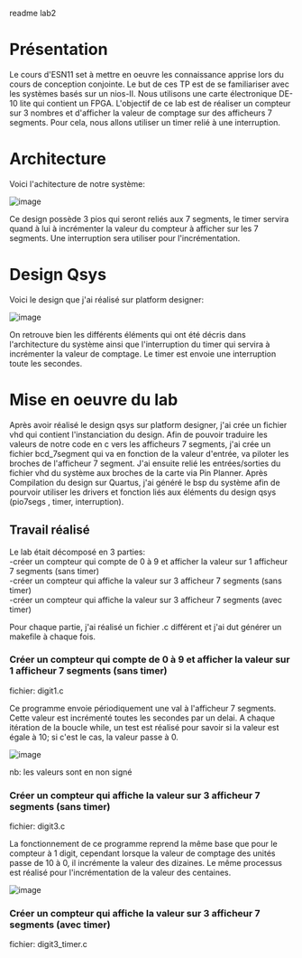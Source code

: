 readme lab2

# Présentation
Le cours d'ESN11 set à mettre en oeuvre les connaissance apprise lors du cours de conception conjointe. Le but de ces TP est de se familiariser avec les systèmes basés sur un nios-II. Nous utilisons une carte électronique DE-10 lite qui contient un FPGA. L'objectif de ce lab est de réaliser un compteur sur 3 nombres et d'afficher la valeur de comptage sur des afficheurs 7 segments. Pour cela, nous allons utiliser un timer relié à une interruption. 

# Architecture
Voici l'achitecture de notre système:

![image](https://github.com/ESN2024/lacheze_lab2/assets/147801348/0e5c5e0d-30bb-4dd6-b01c-c66722486693)


Ce design possède 3 pios qui seront reliés aux 7 segments, le timer servira quand à lui à incrémenter la valeur du compteur à afficher sur les 7 segments. Une interruption sera utiliser pour l'incrémentation.

# Design Qsys
Voici le design que j'ai réalisé sur platform designer:

![image](https://github.com/ESN2024/lacheze_lab2/assets/147801348/67e5c314-3897-4f5d-aebb-3798ad965cbe)

On retrouve bien les différents éléments qui ont été décris dans l'architecture du système ainsi que l'interruption du timer qui servira à incrémenter la valeur de comptage. Le timer est envoie une interruption toute les secondes.

# Mise en oeuvre du lab
Après avoir réalisé le design qsys sur platform designer, j'ai crée un fichier vhd qui contient l'instanciation du design. Afin de pouvoir traduire les valeurs de notre code en c vers les afficheurs 7 segments, j'ai crée un fichier bcd_7segment qui va en fonction de la valeur d'entrée, va piloter les broches de l'afficheur 7 segment. J'ai ensuite relié les entrées/sorties du fichier vhd du système aux broches de la carte via Pin Planner. Après Compilation du design sur Quartus, j'ai généré le bsp du système afin de pourvoir utiliser les drivers et fonction liés aux éléments du design qsys (pio7segs , timer, interruption).

## Travail réalisé
Le lab était décomposé en 3 parties:  
-créer un compteur qui compte de 0 à 9 et afficher la valeur sur 1 afficheur 7 segments (sans timer)  
-créer un compteur qui affiche la valeur sur 3 afficheur 7 segments (sans timer)  
-créer un compteur qui affiche la valeur sur 3 afficheur 7 segments (avec timer)  

Pour chaque partie, j'ai réalisé un fichier .c différent et j'ai dut générer un makefile à chaque fois.

### Créer un compteur qui compte de 0 à 9 et afficher la valeur sur 1 afficheur 7 segments (sans timer)

fichier: digit1.c

Ce programme envoie périodiquement une val à l'afficheur 7 segments. Cette valeur est incrémenté toutes les secondes par un delai. A chaque itération de la boucle while, un test est réalisé pour savoir si la valeur est égale à 10; si c'est le cas, la valeur passe à 0.

![image](https://github.com/ESN2024/lacheze_lab2/assets/147801348/4d1747f3-a1cb-4ba1-8b1b-bf9744ffe005)

nb: les valeurs sont en non signé

### Créer un compteur qui affiche la valeur sur 3 afficheur 7 segments (sans timer)

fichier: digit3.c

La fonctionnement de ce programme reprend la même base que pour le compteur à 1 digit, cependant lorsque la valeur de comptage des unités passe de 10 à 0, il incrémente la valeur des dizaines. Le même processus est réalisé pour l'incrémentation de la valeur des centaines.

![image](https://github.com/ESN2024/lacheze_lab2/assets/147801348/305d0162-9b92-473f-888b-63fa1965cf30)

### Créer un compteur qui affiche la valeur sur 3 afficheur 7 segments (avec timer)

fichier: digit3_timer.c

